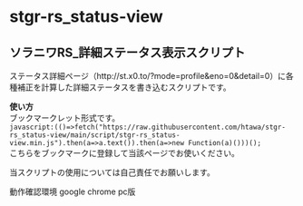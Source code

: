 # stgr-rs_status-view
## ソラニワRS_詳細ステータス表示スクリプト
ステータス詳細ページ（http&#58;//st.x0.to/?mode=profile&eno=&#48;&detail=&#48;）に各種補正を計算した詳細ステータスを書き込むスクリプトです。

**使い方**  
ブックマークレット形式です。  
`javascript:(()=>fetch("https://raw.githubusercontent.com/htawa/stgr-rs_status-view/main/script/stgr-rs_status-view.min.js").then(a=>a.text()).then(a=>new Function(a)()))();`  
こちらをブックマークに登録して当該ページでお使いください。

当スクリプトの使用については自己責任でお願いします。

動作確認環境 google chrome pc版
